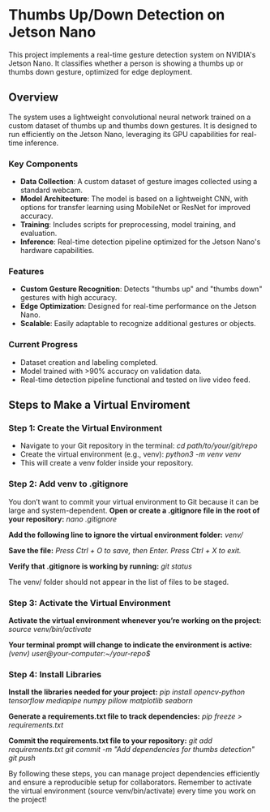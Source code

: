 # Thumbs Up/Down Detection on Jetson Nano  
This project implements a real-time gesture detection system on NVIDIA's Jetson Nano. It classifies whether a person is showing a thumbs up or thumbs down gesture, optimized for edge deployment.  


## Overview  
The system uses a lightweight convolutional neural network trained on a custom dataset of thumbs up and thumbs down gestures. It is designed to run efficiently on the Jetson Nano, leveraging its GPU capabilities for real-time inference.  


### Key Components  
- **Data Collection**: A custom dataset of gesture images collected using a standard webcam.  
- **Model Architecture**: The model is based on a lightweight CNN, with options for transfer learning using MobileNet or ResNet for improved accuracy.  
- **Training**: Includes scripts for preprocessing, model training, and evaluation.  
- **Inference**: Real-time detection pipeline optimized for the Jetson Nano's hardware capabilities.  


### Features  
- **Custom Gesture Recognition**: Detects "thumbs up" and "thumbs down" gestures with high accuracy.  
- **Edge Optimization**: Designed for real-time performance on the Jetson Nano.  
- **Scalable**: Easily adaptable to recognize additional gestures or objects.  


### Current Progress  
- Dataset creation and labeling completed.  
- Model trained with >90% accuracy on validation data.  
- Real-time detection pipeline functional and tested on live video feed.  


## Steps to Make a Virtual Enviroment
### Step 1: Create the Virtual Environment
- Navigate to your Git repository in the terminal: *cd path/to/your/git/repo*
- Create the virtual environment (e.g., venv): *python3 -m venv venv*
- This will create a venv folder inside your repository.

### Step 2: Add venv to .gitignore
You don’t want to commit your virtual environment to Git because it can be large and system-dependent.
**Open or create a .gitignore file in the root of your repository:**
*nano .gitignore*

**Add the following line to ignore the virtual environment folder:**
*venv/*

**Save the file:**
*Press Ctrl + O to save, then Enter.*
*Press Ctrl + X to exit.*

**Verify that .gitignore is working by running:**
*git status*

The venv/ folder should not appear in the list of files to be staged.


### Step 3: Activate the Virtual Environment
**Activate the virtual environment whenever you’re working on the project:**
*source venv/bin/activate*

**Your terminal prompt will change to indicate the environment is active:**
*(venv) user@your-computer:~/your-repo$*


### Step 4: Install Libraries
**Install the libraries needed for your project:**
*pip install opencv-python tensorflow mediapipe numpy pillow matplotlib seaborn*

**Generate a requirements.txt file to track dependencies:**
*pip freeze > requirements.txt*

**Commit the requirements.txt file to your repository:**
*git add requirements.txt*
*git commit -m "Add dependencies for thumbs detection"*
*git push*

By following these steps, you can manage project dependencies efficiently and ensure a reproducible setup for collaborators. Remember to activate the virtual environment (source venv/bin/activate) every time you work on the project!